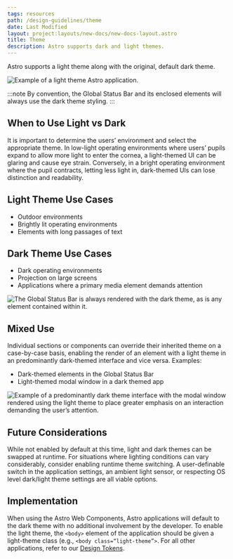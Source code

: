 ```yaml
---
tags: resources
path: /design-guidelines/theme
date: Last Modified
layout: project:layouts/new-docs/new-docs-layout.astro
title: Theme
description: Astro supports dark and light themes.
---
```


Astro supports a light theme along with the original, default dark theme.

![Example of a light theme Astro application.](/img/design-guidelines/theme-lightui.png "Example of a light theme Astro application.")

:::note
By convention, the Global Status Bar and its enclosed elements will always use the dark theme styling.
:::

## When to Use Light vs Dark

It is important to determine the users’ environment and select the appropriate theme. In low-light operating environments where users’ pupils expand to allow more light to enter the cornea, a light-themed UI can be glaring and cause eye strain. Conversely, in a bright operating environment where the pupil contracts, letting less light in, dark-themed UIs can lose distinction and readability.

## Light Theme Use Cases

- Outdoor environments
- Brightly lit operating environments
- Elements with long passages of text

## Dark Theme Use Cases

- Dark operating environments
- Projection on large screens
- Applications where a primary media element demands attention

![The Global Status Bar is always rendered with the dark theme, as is any element contained within it.](/img/design-guidelines/theme-darkui.png "The Global Status Bar is always rendered with the dark theme, as is any element contained within it.")

## Mixed Use

Individual sections or components can override their inherited theme on a case-by-case basis, enabling the render of an element with a light theme in an predominantly dark-themed interface and vice versa. Examples:

- Dark-themed elements in the Global Status Bar
- Light-themed modal window in a dark themed app

![Example of a predominantly dark theme interface with the modal window rendered using the light theme to place greater emphasis on an interaction demanding the user’s attention.](/img/design-guidelines/theme-darkui-mixed.png "Example of a predominantly dark theme interface with the modal window rendered using the light theme to place greater emphasis on an interaction demanding the user’s attention.")

## Future Considerations

While not enabled by default at this time, light and dark themes can be swapped at runtime. For situations where lighting conditions can vary considerably, consider enabling runtime theme switching. A user-definable switch in the application settings, an ambient light sensor, or respecting OS level dark/light theme settings are all viable options.

## Implementation

When using the Astro Web Components, Astro applications will default to the dark theme with no additional involvement by the developer. To enable the light theme, the `<body>` element of the application should be given a light-theme class (e.g., `<body class=“light-theme”>`. For all other applications, refer to our [Design Tokens](/design-tokens/getting-started).
